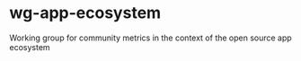 # wg-app-ecosystem
Working group for community metrics in the context of the open source app ecosystem
